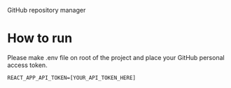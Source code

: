 GitHub repository manager

# How to run
Please make .env file on root of the project and place your GitHub personal access token.

```txt:.env
REACT_APP_API_TOKEN=[YOUR_API_TOKEN_HERE]
```
